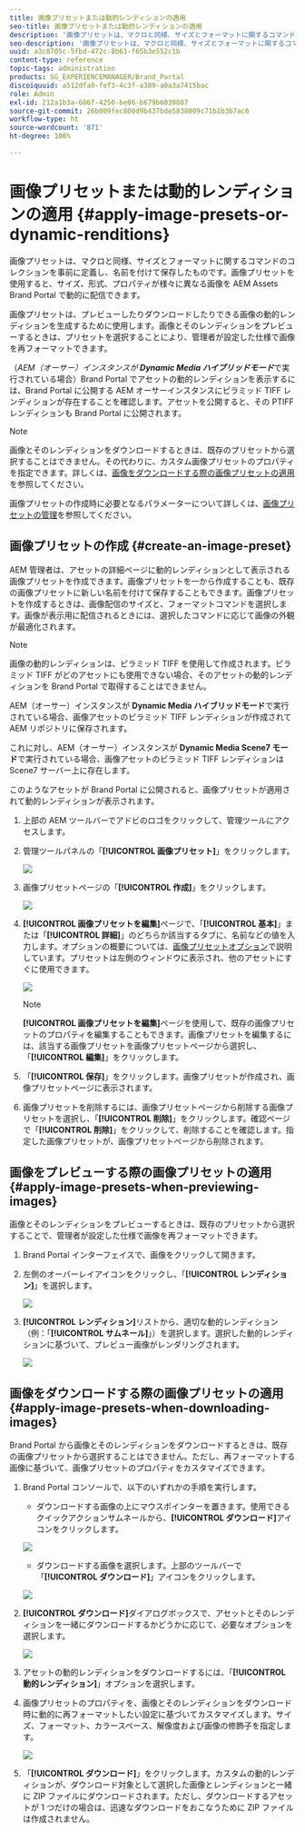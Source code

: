 ```yaml
---
title: 画像プリセットまたは動的レンディションの適用
seo-title: 画像プリセットまたは動的レンディションの適用
description: '画像プリセットは、マクロと同様、サイズとフォーマットに関するコマンドのコレクションを事前に定義し、名前を付けて保存したものです。画像プリセットを使用すると、サイズ、形式、プロパティが様々に異なる画像を AEM Assets Brand Portal で動的に配信できます。 '
seo-description: '画像プリセットは、マクロと同様、サイズとフォーマットに関するコマンドのコレクションを事前に定義し、名前を付けて保存したものです。画像プリセットを使用すると、サイズ、形式、プロパティが様々に異なる画像を AEM Assets Brand Portal で動的に配信できます。 '
uuid: a3c8705c-5fbd-472c-8b61-f65b3e552c1b
content-type: reference
topic-tags: administration
products: SG_EXPERIENCEMANAGER/Brand_Portal
discoiquuid: a512dfa0-fef3-4c3f-a389-a0a3a7415bac
role: Admin
exl-id: 212a1b3a-686f-4250-be06-b679b6039887
source-git-commit: 26b009fec800d9b437bde5838009c71b1b3b7ac6
workflow-type: ht
source-wordcount: '871'
ht-degree: 100%

---
```


# 画像プリセットまたは動的レンディションの適用 {#apply-image-presets-or-dynamic-renditions}

画像プリセットは、マクロと同様、サイズとフォーマットに関するコマンドのコレクションを事前に定義し、名前を付けて保存したものです。画像プリセットを使用すると、サイズ、形式、プロパティが様々に異なる画像を AEM Assets Brand Portal で動的に配信できます。

画像プリセットは、プレビューしたりダウンロードしたりできる画像の動的レンディションを生成するために使用します。画像とそのレンディションをプレビューするときは、プリセットを選択することにより、管理者が設定した仕様で画像を再フォーマットできます。

（*AEM（オーサー）インスタンスが **Dynamic Media ハイブリッドモード***で実行されている場合）Brand Portal でアセットの動的レンディションを表示するには、Brand Portal に公開する AEM オーサーインスタンスにピラミッド TIFF レンディションが存在することを確認します。アセットを公開すると、その PTIFF レンディションも Brand Portal に公開されます。

>[!NOTE]
>
>画像とそのレンディションをダウンロードするときは、既存のプリセットから選択することはできません。その代わりに、カスタム画像プリセットのプロパティを指定できます。詳しくは、[画像をダウンロードする際の画像プリセットの適用](../using/brand-portal-image-presets.md#main-pars-text-1403412644)を参照してください。


画像プリセットの作成時に必要となるパラメーターについて詳しくは、[画像プリセットの管理](https://docs.adobe.com/docs/en/AEM/6-0/administer/integration/dynamic-media/image-presets.html)を参照してください。

## 画像プリセットの作成 {#create-an-image-preset}

AEM 管理者は、アセットの詳細ページに動的レンディションとして表示される画像プリセットを作成できます。画像プリセットを一から作成することも、既存の画像プリセットに新しい名前を付けて保存することもできます。画像プリセットを作成するときは、画像配信のサイズと、フォーマットコマンドを選択します。画像が表示用に配信されるときには、選択したコマンドに応じて画像の外観が最適化されます。

>[!NOTE]
>
>画像の動的レンディションは、ピラミッド TIFF を使用して作成されます。ピラミッド TIFF がどのアセットにも使用できない場合、そのアセットの動的レンディションを Brand Portal で取得することはできません。
>
>AEM（オーサー）インスタンスが **Dynamic Media ハイブリッドモード**&#x200B;で実行されている場合、画像アセットのピラミッド TIFF レンディションが作成されて AEM リポジトリに保存されます。
>
>これに対し、AEM（オーサー）インスタンスが **Dynamic Media Scene7 モード**&#x200B;で実行されている場合、画像アセットのピラミッド TIFF レンディションは Scene7 サーバー上に存在します。
>
>このようなアセットが Brand Portal に公開されると、画像プリセットが適用されて動的レンディションが表示されます。


1. 上部の AEM ツールバーでアドビのロゴをクリックして、管理ツールにアクセスします。

1. 管理ツールパネルの「**[!UICONTROL 画像プリセット]**」をクリックします。

   ![](assets/admin-tools-panel-4.png)

1. 画像プリセットページの「**[!UICONTROL 作成]**」をクリックします。

   ![](assets/image_preset_homepage.png)

1. **[!UICONTROL 画像プリセットを編集]**&#x200B;ページで、「**[!UICONTROL 基本]**」または「**[!UICONTROL 詳細]**」のどちらか該当するタブに、名前などの値を入力します。オプションの概要については、[画像プリセットオプション](https://docs.adobe.com/docs/en/AEM/6-0/administer/integration/dynamic-media/image-presets.html#Image%20preset%20options)で説明しています。プリセットは左側のウィンドウに表示され、他のアセットにすぐに使用できます。

   ![](assets/image_preset_create.png)

   >[!NOTE]
   >
   >**[!UICONTROL 画像プリセットを編集]**&#x200B;ページを使用して、既存の画像プリセットのプロパティを編集することもできます。画像プリセットを編集するには、該当する画像プリセットを画像プリセットページから選択し、「**[!UICONTROL 編集]**」をクリックします。

1. 「**[!UICONTROL 保存]**」をクリックします。画像プリセットが作成され、画像プリセットページに表示されます。
1. 画像プリセットを削除するには、画像プリセットページから削除する画像プリセットを選択し、「**[!UICONTROL 削除]**」をクリックします。確認ページで「**[!UICONTROL 削除]**」をクリックして、削除することを確認します。指定した画像プリセットが、画像プリセットページから削除されます。

## 画像をプレビューする際の画像プリセットの適用  {#apply-image-presets-when-previewing-images}

画像とそのレンディションをプレビューするときは、既存のプリセットから選択することで、管理者が設定した仕様で画像を再フォーマットできます。

1. Brand Portal インターフェイスで、画像をクリックして開きます。
1. 左側のオーバーレイアイコンをクリックし、「**[!UICONTROL レンディション]**」を選択します。

   ![](assets/image-preset-previewrenditions.png)

1. **[!UICONTROL レンディション]**&#x200B;リストから、適切な動的レンディション（例：「**[!UICONTROL サムネール]**」）を選択します。選択した動的レンディションに基づいて、プレビュー画像がレンダリングされます。

   ![](assets/image-preset-previewrenditionthumbnail.png)

## 画像をダウンロードする際の画像プリセットの適用 {#apply-image-presets-when-downloading-images}

Brand Portal から画像とそのレンディションをダウンロードするときは、既存の画像プリセットから選択することはできません。ただし、再フォーマットする画像に基づいて、画像プリセットのプロパティをカスタマイズできます。

1. Brand Portal コンソールで、以下のいずれかの手順を実行します。

   * ダウンロードする画像の上にマウスポインターを置きます。使用できるクイックアクションサムネールから、**[!UICONTROL ダウンロード]**&#x200B;アイコンをクリックします。

   ![](assets/downloadsingleasset.png)

   * ダウンロードする画像を選択します。上部のツールバーで「**[!UICONTROL ダウンロード]**」アイコンをクリックします。

   ![](assets/downloadassets.png)

1. **[!UICONTROL ダウンロード]**&#x200B;ダイアログボックスで、アセットとそのレンディションを一緒にダウンロードするかどうかに応じて、必要なオプションを選択します。

   ![](assets/donload-assets-dialog.png)

1. アセットの動的レンディションをダウンロードするには、「**[!UICONTROL 動的レンディション]**」オプションを選択します。
1. 画像プリセットのプロパティを、画像とそのレンディションをダウンロード時に動的に再フォーマットしたい設定に基づいてカスタマイズします。サイズ、フォーマット、カラースペース、解像度および画像の修飾子を指定します。

   ![](assets/dynamicrenditions.png)

1. 「**[!UICONTROL ダウンロード]**」をクリックします。カスタムの動的レンディションが、ダウンロード対象として選択した画像とレンディションと一緒に ZIP ファイルにダウンロードされます。ただし、ダウンロードするアセットが 1 つだけの場合は、迅速なダウンロードをおこなうために ZIP ファイルは作成されません。
